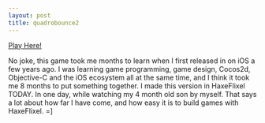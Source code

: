 ```yaml
---
layout: post
title: quadrobounce2
---
```


[Play Here!](/games/quadrobounce2)
<br />

No joke, this game took me months to learn when I first released in on iOS a few years ago. I was learning game programming, game design, Cocos2d, Objective-C and the iOS ecosystem all at the same time, and I think it took me 8 months to put something together. I made this version in HaxeFlixel TODAY. In one day, while watching my 4 month old son by myself. That says a lot about how far I have come, and how easy it is to build games with HaxeFlixel. =]